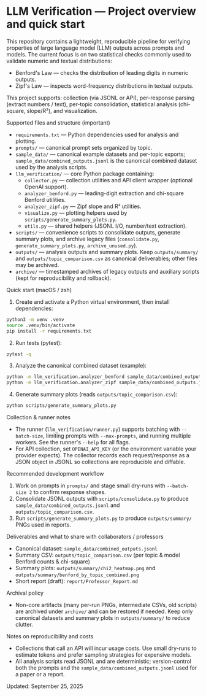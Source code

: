 # LLM Verification — Project overview and quick start

This repository contains a lightweight, reproducible pipeline for verifying properties of large language model (LLM) outputs across prompts and models. The current focus is on two statistical checks commonly used to validate numeric and textual distributions:

- Benford's Law — checks the distribution of leading digits in numeric outputs.
- Zipf's Law — inspects word-frequency distributions in textual outputs.

This project supports: collection (via JSONL or API), per-response parsing (extract numbers / text), per-topic consolidation, statistical analysis (chi-square, slope/R²), and visualization.

Supported files and structure (important)

- `requirements.txt` — Python dependencies used for analysis and plotting.
- `prompts/` — canonical prompt sets organized by topic.
- `sample_data/` — canonical example datasets and per-topic exports; `sample_data/combined_outputs.jsonl` is the canonical combined dataset used by the analysis scripts.
- `llm_verification/` — core Python package containing:
  - `collector.py` — collection utilities and API client wrapper (optional OpenAI support).
  - `analyzer_benford.py` — leading-digit extraction and chi-square Benford utilities.
  - `analyzer_zipf.py` — Zipf slope and R² utilities.
  - `visualize.py` — plotting helpers used by `scripts/generate_summary_plots.py`.
  - `utils.py` — shared helpers (JSONL I/O, number/text extraction).
- `scripts/` — convenience scripts to consolidate outputs, generate summary plots, and archive legacy files (`consolidate.py`, `generate_summary_plots.py`, `archive_unused.py`).
- `outputs/` — analysis outputs and summary plots. Keep `outputs/summary/` and `outputs/topic_comparison.csv` as canonical deliverables; other files may be archived.
- `archive/` — timestamped archives of legacy outputs and auxiliary scripts (kept for reproducibility and rollback).

Quick start (macOS / zsh)

1) Create and activate a Python virtual environment, then install dependencies:

```bash
python3 -m venv .venv
source .venv/bin/activate
pip install -r requirements.txt
```

2) Run tests (pytest):

```bash
pytest -q
```

3) Analyze the canonical combined dataset (example):

```bash
python -m llm_verification.analyzer_benford sample_data/combined_outputs.jsonl --out outputs/topic_comparison.csv
python -m llm_verification.analyzer_zipf sample_data/combined_outputs.jsonl --out outputs/zipf_summary.csv
```

4) Generate summary plots (reads `outputs/topic_comparison.csv`):

```bash
python scripts/generate_summary_plots.py
```

Collection & runner notes

- The runner (`llm_verification/runner.py`) supports batching with `--batch-size`, limiting prompts with `--max-prompts`, and running multiple workers. See the runner's `--help` for all flags.
- For API collection, set `OPENAI_API_KEY` (or the environment variable your provider expects). The collector records each request/response as a JSON object in JSONL so collections are reproducible and diffable.

Recommended development workflow

1. Work on prompts in `prompts/` and stage small dry-runs with `--batch-size 2` to confirm response shapes.
2. Consolidate JSONL outputs with `scripts/consolidate.py` to produce `sample_data/combined_outputs.jsonl` and `outputs/topic_comparison.csv`.
3. Run `scripts/generate_summary_plots.py` to produce `outputs/summary/` PNGs used in reports.

Deliverables and what to share with collaborators / professors

- Canonical dataset: `sample_data/combined_outputs.jsonl`
- Summary CSV: `outputs/topic_comparison.csv` (per topic & model Benford counts & chi-square)
- Summary plots: `outputs/summary/chi2_heatmap.png` and `outputs/summary/benford_by_topic_combined.png`
- Short report (draft): `report/Professor_Report.md`

Archival policy

- Non-core artifacts (many per-run PNGs, intermediate CSVs, old scripts) are archived under `archive/` and can be restored if needed. Keep only canonical datasets and summary plots in `outputs/summary/` to reduce clutter.

Notes on reproducibility and costs

- Collections that call an API will incur usage costs. Use small dry-runs to estimate tokens and prefer sampling strategies for expensive models.
- All analysis scripts read JSONL and are deterministic; version-control both the prompts and the `sample_data/combined_outputs.jsonl` used for a paper or a report.

Updated: September 25, 2025